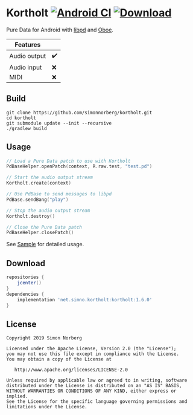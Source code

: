 # Kortholt [![Android CI](https://github.com/simonnorberg/kortholt/workflows/Android%20CI/badge.svg)](https://github.com/simonnorberg/kortholt/actions) [![Download](https://api.bintray.com/packages/simonnorberg/maven/kortholt/images/download.svg)](https://bintray.com/simonnorberg/maven/kortholt/_latestVersion)

Pure Data for Android with [libpd](https://github.com/libpd/libpd) and [Oboe](https://github.com/google/oboe).

| Features     |                    |
|--------------|--------------------|
| Audio output | :heavy_check_mark: |
| Audio input  | :x:                |
| MIDI         | :x:                |

## Build

    git clone https://github.com/simonnorberg/kortholt.git
    cd kortholt
    git submodule update --init --recursive
    ./gradlew build

## Usage

```kotlin
// Load a Pure Data patch to use with Kortholt
PdBaseHelper.openPatch(context, R.raw.test, "test.pd")

// Start the audio output stream
Kortholt.create(context)

// Use PdBase to send messages to libpd
PdBase.sendBang("play")

// Stop the audio output stream
Kortholt.destroy()

// Close the Pure Data patch
PdBaseHelper.closePatch()
```

See [Sample](https://github.com/simonnorberg/kortholt/tree/master/sample) for detailed usage.

## Download

```groovy
repositories {
    jcenter()
}
dependencies {
    implementation 'net.simno.kortholt:kortholt:1.6.0'
}
```

## License

    Copyright 2019 Simon Norberg

    Licensed under the Apache License, Version 2.0 (the "License");
    you may not use this file except in compliance with the License.
    You may obtain a copy of the License at

       http://www.apache.org/licenses/LICENSE-2.0

    Unless required by applicable law or agreed to in writing, software
    distributed under the License is distributed on an "AS IS" BASIS,
    WITHOUT WARRANTIES OR CONDITIONS OF ANY KIND, either express or implied.
    See the License for the specific language governing permissions and
    limitations under the License.
